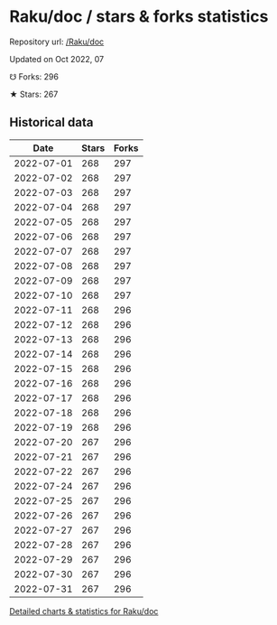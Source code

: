 # Raku/doc / stars & forks statistics

Repository url: [/Raku/doc](https://github.com/Raku/doc)

Updated on Oct 2022, 07

☋ Forks: 296

★ Stars: 267

## Historical data
| Date | Stars | Forks |
|------|-------|-------|
| 2022-07-01 | 268 | 297 | 
| 2022-07-02 | 268 | 297 | 
| 2022-07-03 | 268 | 297 | 
| 2022-07-04 | 268 | 297 | 
| 2022-07-05 | 268 | 297 | 
| 2022-07-06 | 268 | 297 | 
| 2022-07-07 | 268 | 297 | 
| 2022-07-08 | 268 | 297 | 
| 2022-07-09 | 268 | 297 | 
| 2022-07-10 | 268 | 297 | 
| 2022-07-11 | 268 | 296 | 
| 2022-07-12 | 268 | 296 | 
| 2022-07-13 | 268 | 296 | 
| 2022-07-14 | 268 | 296 | 
| 2022-07-15 | 268 | 296 | 
| 2022-07-16 | 268 | 296 | 
| 2022-07-17 | 268 | 296 | 
| 2022-07-18 | 268 | 296 | 
| 2022-07-19 | 268 | 296 | 
| 2022-07-20 | 267 | 296 | 
| 2022-07-21 | 267 | 296 | 
| 2022-07-22 | 267 | 296 | 
| 2022-07-24 | 267 | 296 | 
| 2022-07-25 | 267 | 296 | 
| 2022-07-26 | 267 | 296 | 
| 2022-07-27 | 267 | 296 | 
| 2022-07-28 | 267 | 296 | 
| 2022-07-29 | 267 | 296 | 
| 2022-07-30 | 267 | 296 | 
| 2022-07-31 | 267 | 296 | 


[Detailed charts & statistics for Raku/doc](https://reviewgithub.com/rep/Raku/doc)

